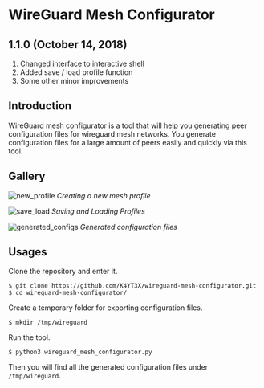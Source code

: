 # WireGuard Mesh Configurator

## 1.1.0 (October 14, 2018)

1. Changed interface to interactive shell
1. Added save / load profile function
1. Some other minor improvements

## Introduction

WireGuard mesh configurator is a tool that will help you generating peer configuration files for wireguard mesh networks. You generate configuration files for a large amount of peers easily and quickly via this tool.

## Gallery

![new_profile](https://user-images.githubusercontent.com/21986859/46922682-bb7aaf80-cfda-11e8-812e-b2458009302a.png)
*Creating a new mesh profile*

![save_load](https://user-images.githubusercontent.com/21986859/46922686-c9303500-cfda-11e8-9685-062a8a24ed27.png)
*Saving and Loading Profiles*

![generated_configs](https://user-images.githubusercontent.com/21986859/46910818-46937100-cf19-11e8-9ea3-965019293a5c.png)
*Generated configuration files*

## Usages

Clone the repository and enter it.

```
$ git clone https://github.com/K4YT3X/wireguard-mesh-configurator.git
$ cd wireguard-mesh-configurator/
```

Create a temporary folder for exporting configuration files.

```
$ mkdir /tmp/wireguard
```

Run the tool.

```
$ python3 wireguard_mesh_configurator.py
```

Then you will find all the generated configuration files under `/tmp/wireguard`.